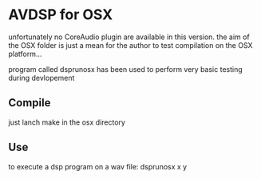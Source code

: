 # AVDSP for OSX

unfortunately no CoreAudio plugin are available in this version.
the aim of the OSX folder is just a mean for the author to test compilation on the OSX platform...

program called dsprunosx has been used to perform very basic testing during devlopement

## Compile

just lanch make in the osx directory

## Use

to execute a dsp program on a wav file:
dsprunosx x y

